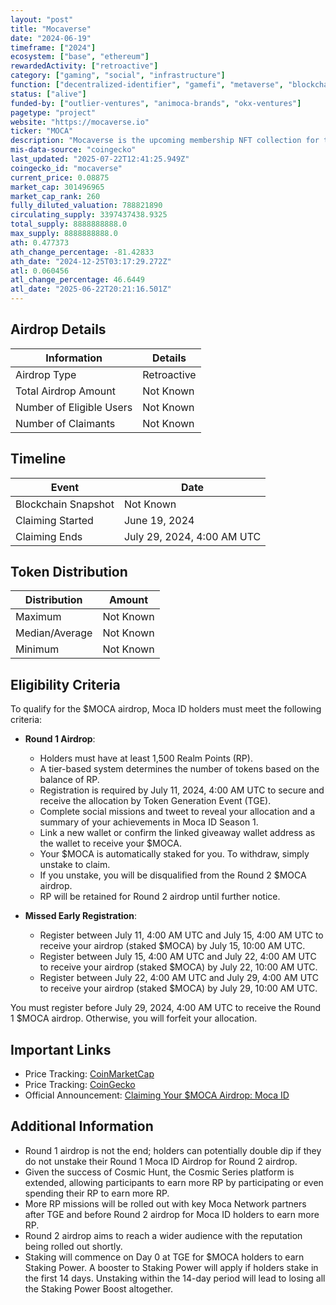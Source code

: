 ```yaml
---
layout: "post"
title: "Mocaverse"
date: "2024-06-19"
timeframe: ["2024"]
ecosystem: ["base", "ethereum"]
rewardedActivity: ["retroactive"]
category: ["gaming", "social", "infrastructure"]
function: ["decentralized-identifier", "gamefi", "metaverse", "blockchain"]
status: ["alive"]
funded-by: ["outlier-ventures", "animoca-brands", "okx-ventures"]
pagetype: "project"
website: "https://mocaverse.io"
ticker: "MOCA"
description: "Mocaverse is the upcoming membership NFT collection for the Animoca Brands ecosystem."
mis-data-source: "coingecko"
last_updated: "2025-07-22T12:41:25.949Z"
coingecko_id: "mocaverse"
current_price: 0.08875
market_cap: 301496965
market_cap_rank: 260
fully_diluted_valuation: 788821890
circulating_supply: 3397437438.9325
total_supply: 8888888888.0
max_supply: 8888888888.0
ath: 0.477373
ath_change_percentage: -81.42833
ath_date: "2024-12-25T03:17:29.272Z"
atl: 0.060456
atl_change_percentage: 46.6449
atl_date: "2025-06-22T20:21:16.501Z"
---
```


## Airdrop Details

| Information              | Details     |
| ------------------------ | ----------- |
| Airdrop Type             | Retroactive |
| Total Airdrop Amount     | Not Known   |
| Number of Eligible Users | Not Known   |
| Number of Claimants      | Not Known   |

## Timeline

| Event               | Date                       |
| ------------------- | -------------------------- |
| Blockchain Snapshot | Not Known                  |
| Claiming Started    | June 19, 2024              |
| Claiming Ends       | July 29, 2024, 4:00 AM UTC |

## Token Distribution

| Distribution   | Amount    |
| -------------- | --------- |
| Maximum        | Not Known |
| Median/Average | Not Known |
| Minimum        | Not Known |

## Eligibility Criteria

To qualify for the $MOCA airdrop, Moca ID holders must meet the following criteria:

- **Round 1 Airdrop**:

  - Holders must have at least 1,500 Realm Points (RP).
  - A tier-based system determines the number of tokens based on the balance of RP.
  - Registration is required by July 11, 2024, 4:00 AM UTC to secure and receive the allocation by Token Generation Event (TGE).
  - Complete social missions and tweet to reveal your allocation and a summary of your achievements in Moca ID Season 1.
  - Link a new wallet or confirm the linked giveaway wallet address as the wallet to receive your $MOCA.
  - Your $MOCA is automatically staked for you. To withdraw, simply unstake to claim.
  - If you unstake, you will be disqualified from the Round 2 $MOCA airdrop.
  - RP will be retained for Round 2 airdrop until further notice.

- **Missed Early Registration**:
  - Register between July 11, 4:00 AM UTC and July 15, 4:00 AM UTC to receive your airdrop (staked $MOCA) by July 15, 10:00 AM UTC.
  - Register between July 15, 4:00 AM UTC and July 22, 4:00 AM UTC to receive your airdrop (staked $MOCA) by July 22, 10:00 AM UTC.
  - Register between July 22, 4:00 AM UTC and July 29, 4:00 AM UTC to receive your airdrop (staked $MOCA) by July 29, 10:00 AM UTC.

You must register before July 29, 2024, 4:00 AM UTC to receive the Round 1 $MOCA airdrop. Otherwise, you will forfeit your allocation.

## Important Links

- Price Tracking: [CoinMarketCap](https://coinmarketcap.com/currencies/moca)
- Price Tracking: [CoinGecko](https://www.coingecko.com/en/coins/moca)
- Official Announcement: [Claiming Your $MOCA Airdrop: Moca ID](https://medium.com/mocaverse/moca-id-airdrop-af8bd42ca8ee)

## Additional Information

- Round 1 airdrop is not the end; holders can potentially double dip if they do not unstake their Round 1 Moca ID Airdrop for Round 2 airdrop.
- Given the success of Cosmic Hunt, the Cosmic Series platform is extended, allowing participants to earn more RP by participating or even spending their RP to earn more RP.
- More RP missions will be rolled out with key Moca Network partners after TGE and before Round 2 airdrop for Moca ID holders to earn more RP.
- Round 2 airdrop aims to reach a wider audience with the reputation being rolled out shortly.
- Staking will commence on Day 0 at TGE for $MOCA holders to earn Staking Power. A booster to Staking Power will apply if holders stake in the first 14 days. Unstaking within the 14-day period will lead to losing all the Staking Power Boost altogether.